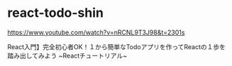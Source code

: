 # react-todo-shin

https://www.youtube.com/watch?v=nRCNL9T3J98&t=2301s

React入門】完全初心者OK！１から簡単なTodoアプリを作ってReactの１歩を踏み出してみよう ~Reactチュートリアル~